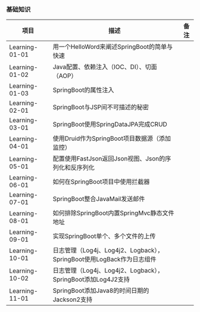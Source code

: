 ### 基础知识
 项目                | 描述           | 备注  
 ----|------|----
 Learning-01-01      | 用一个HelloWord来阐述SpringBoot的简单与快速 |  
 Learning-01-02      | Java配置、依赖注入（IOC、DI）、切面（AOP） |  
 Learning-01-03      | SpringBoot的属性注入 |  
 Learning-02-01      | SpringBoot与JSP间不可描述的秘密      |    
 Learning-03-01      | SpringBoot使用SpringDataJPA完成CRUD      |     
 Learning-04-01      | 使用Druid作为SpringBoot项目数据源（添加监控）      |     
 Learning-05-01      | 配置使用FastJson返回Json视图、Json的序列化和反序列化      |     
 Learning-06-01      | 如何在SpringBoot项目中使用拦截器      |     
 Learning-07-01      | SpringBoot整合JavaMail发送邮件      |     
 Learning-08-01      | 如何排除SpringBoot内置SpringMvc静态文件地址      |     
 Learning-09-01      | 实现SpringBoot单个、多个文件的上传      |     
 Learning-10-01      | 日志管理（Log4j、Log4j2、Logback），SpringBoot使用LogBack作为日志组件      |    
 Learning-10-02      | 日志管理（Log4j、Log4j2、Logback），SpringBoot添加Log4J2支持      |  
 Learning-11-01      | SpringBoot添加Java8的时间日期的Jackson2支持      |  
